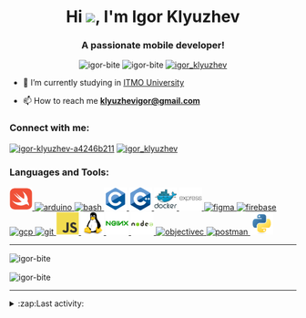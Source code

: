 <h1 align="center">Hi <img src="https://media.giphy.com/media/hvRJCLFzcasrR4ia7z/giphy.gif" width="25px">, I'm Igor Klyuzhev</h1>
<h3 align="center">A passionate mobile developer!</h3>

<p align="center"> 
<img src="https://komarev.com/ghpvc/?username=igor-bite&label=Profile%20views&color=70C845&style=flat" alt="igor-bite" />

<img src="https://img.shields.io/github/followers/Igor-bite?style=social" alt="igor-bite" />

<a href="https://igor-bite.github.io" target="blank">
<img src="https://img.shields.io/badge/IgorKlyuzhev-WebSite-brightgreen" alt="igor_klyuzhev" /></a> 
 </p>

- 🔭 I’m currently studying in [ITMO University](https://itmo.ru/ru/)

- 📫 How to reach me **klyuzhevigor@gmail.com**

<h3 align="left">Connect with me:</h3>
<p align="left">
<a href="https://linkedin.com/in/igor-klyuzhev-a4246b211" target="blank"><img align="center" src="https://raw.githubusercontent.com/rahuldkjain/github-profile-readme-generator/master/src/images/icons/Social/linked-in-alt.svg" alt="igor-klyuzhev-a4246b211" height="30" width="40" /></a>
<a href="https://instagram.com/igor_klyuzhev" target="blank"><img align="center" src="https://raw.githubusercontent.com/rahuldkjain/github-profile-readme-generator/master/src/images/icons/Social/instagram.svg" alt="igor_klyuzhev" height="30" width="40" /></a>
</p>

<h3 align="left">Languages and Tools:</h3>
<p align="left"> <a href="https://developer.apple.com/swift/" target="_blank"> <img src="https://raw.githubusercontent.com/devicons/devicon/master/icons/swift/swift-original.svg" alt="swift" width="40" height="40"/> </a> <a href="https://www.arduino.cc/" target="_blank"> <img src="https://cdn.worldvectorlogo.com/logos/arduino-1.svg" alt="arduino" width="40" height="40"/> </a> <a href="https://www.gnu.org/software/bash/" target="_blank"> <img src="https://www.vectorlogo.zone/logos/gnu_bash/gnu_bash-icon.svg" alt="bash" width="40" height="40"/> </a> <a href="https://www.cprogramming.com/" target="_blank"> <img src="https://raw.githubusercontent.com/devicons/devicon/master/icons/c/c-original.svg" alt="c" width="40" height="40"/> </a> <a href="https://www.w3schools.com/cpp/" target="_blank"> <img src="https://raw.githubusercontent.com/devicons/devicon/master/icons/cplusplus/cplusplus-original.svg" alt="cplusplus" width="40" height="40"/> </a> <a href="https://www.docker.com/" target="_blank"> <img src="https://raw.githubusercontent.com/devicons/devicon/master/icons/docker/docker-original-wordmark.svg" alt="docker" width="40" height="40"/> </a> <a href="https://expressjs.com" target="_blank"> <img src="https://raw.githubusercontent.com/devicons/devicon/master/icons/express/express-original-wordmark.svg" alt="express" width="40" height="40"/> </a> <a href="https://www.figma.com/" target="_blank"> <img src="https://www.vectorlogo.zone/logos/figma/figma-icon.svg" alt="figma" width="40" height="40"/> </a> <a href="https://firebase.google.com/" target="_blank"> <img src="https://www.vectorlogo.zone/logos/firebase/firebase-icon.svg" alt="firebase" width="40" height="40"/> </a> <a href="https://cloud.google.com" target="_blank"> <img src="https://www.vectorlogo.zone/logos/google_cloud/google_cloud-icon.svg" alt="gcp" width="40" height="40"/> </a> <a href="https://git-scm.com/" target="_blank"> <img src="https://www.vectorlogo.zone/logos/git-scm/git-scm-icon.svg" alt="git" width="40" height="40"/> </a> <a href="https://developer.mozilla.org/en-US/docs/Web/JavaScript" target="_blank"> <img src="https://raw.githubusercontent.com/devicons/devicon/master/icons/javascript/javascript-original.svg" alt="javascript" width="40" height="40"/> </a> <a href="https://www.linux.org/" target="_blank"> <img src="https://raw.githubusercontent.com/devicons/devicon/master/icons/linux/linux-original.svg" alt="linux" width="40" height="40"/> </a> <a href="https://www.nginx.com" target="_blank"> <img src="https://raw.githubusercontent.com/devicons/devicon/master/icons/nginx/nginx-original.svg" alt="nginx" width="40" height="40"/> </a> <a href="https://nodejs.org" target="_blank"> <img src="https://raw.githubusercontent.com/devicons/devicon/master/icons/nodejs/nodejs-original-wordmark.svg" alt="nodejs" width="40" height="40"/> </a> <a href="https://developer.apple.com/library/archive/documentation/Cocoa/Conceptual/ProgrammingWithObjectiveC/Introduction/Introduction.html" target="_blank"> <img src="https://www.vectorlogo.zone/logos/apple_objectivec/apple_objectivec-icon.svg" alt="objectivec" width="40" height="40"/> </a> <a href="https://postman.com" target="_blank"> <img src="https://www.vectorlogo.zone/logos/getpostman/getpostman-icon.svg" alt="postman" width="40" height="40"/> </a> <a href="https://www.python.org" target="_blank"> <img src="https://raw.githubusercontent.com/devicons/devicon/master/icons/python/python-original.svg" alt="python" width="40" height="40"/> </a> </p>

---

<p><img align="center" src="https://github-readme-stats.vercel.app/api?username=igor-bite&show_icons=true&theme=dracula&locale=en" alt="igor-bite" /></p>

<p><img align="center" src="https://github-readme-stats.vercel.app/api/top-langs?username=igor-bite&show_icons=true&theme=dracula&locale=en&layout=compact" alt="igor-bite" /></p>

---

<details>
<summary>:zap:Last activity:</summary>

<!--START_SECTION:activity-->
1. 🎉 Merged PR [#10](https://github.com/Igor-bite/ScheduleApp/pull/10) in [Igor-bite/ScheduleApp](https://github.com/Igor-bite/ScheduleApp)
2. 💪 Opened PR [#10](https://github.com/Igor-bite/ScheduleApp/pull/10) in [Igor-bite/ScheduleApp](https://github.com/Igor-bite/ScheduleApp)
3. 🎉 Merged PR [#9](https://github.com/Igor-bite/ScheduleApp/pull/9) in [Igor-bite/ScheduleApp](https://github.com/Igor-bite/ScheduleApp)
4. 💪 Opened PR [#9](https://github.com/Igor-bite/ScheduleApp/pull/9) in [Igor-bite/ScheduleApp](https://github.com/Igor-bite/ScheduleApp)
5. 🎉 Merged PR [#8](https://github.com/Igor-bite/ScheduleApp/pull/8) in [Igor-bite/ScheduleApp](https://github.com/Igor-bite/ScheduleApp)
<!--END_SECTION:activity-->

</details>
